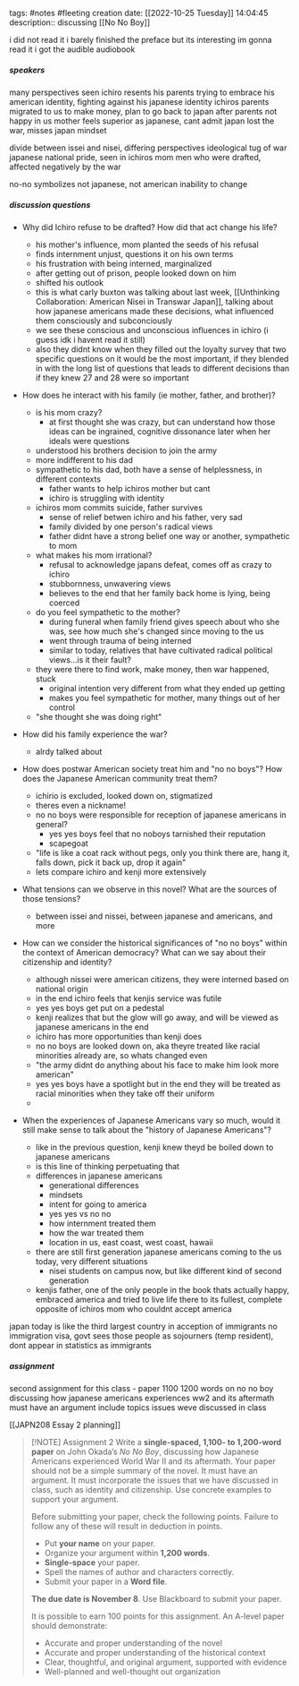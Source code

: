 tags: #notes #fleeting
creation date: [[2022-10-25 Tuesday]] 14:04:45
description:: discussing [[No No Boy]]

i did not read it
i barely finished the preface
but its interesting im gonna read it i got the audible audiobook

##### speakers
many perspectives seen
ichiro resents his parents
trying to embrace his american identity, fighting against his japanese identity
ichiros parents migrated to us to make money, plan to go back to japan after
parents not happy in us
mother feels superior as japanese, cant admit japan lost the war, misses japan
mindset

divide between issei and nisei, differing perspectives
ideological tug of war
japanese national pride, seen in ichiros mom
men who were drafted, affected negatively by the war

no-no symbolizes not japanese, not american
inability to change

##### discussion questions
- Why did Ichiro refuse to be drafted? How did that act change his life?
	- his mother's influence, mom planted the seeds of his refusal
	- finds internment unjust, questions it on his own terms
	- his frustration with being interned, marginalized
	- after getting out of prison, people looked down on him
	- shifted his outlook
	- this is what carly buxton was talking about last week, [[Unthinking Collaboration: American Nisei in Transwar Japan]], talking about how japanese americans made these decisions, what influenced them consciously and subconciously
	- we see these conscious and unconscious influences in ichiro (i guess idk i havent read it still)
	- also they didnt know when they filled out the loyalty survey that two specific questions on it would be the most important, if they blended in with the long list of questions that leads to different decisions than if they knew 27 and 28 were so important

- How does he interact with his family (ie mother, father, and brother)?
	- is his mom crazy?
		- at first thought she was crazy, but can understand how those ideas can be ingrained, cognitive dissonance later when her ideals were questions
	- understood his brothers decision to join the army
	- more indifferent to his dad
	- sympathetic to his dad, both have a sense of helplessness, in different contexts
		- father wants to help ichiros mother but cant
		- ichiro is struggling with identity
	- ichiros mom commits suicide, father survives
		- sense of relief betwen ichiro and his father, very sad
		- family divided by one person's radical views
		- father didnt have a strong belief one way or another, sympathetic to mom
	- what makes his mom irrational?
		- refusal to acknowledge japans defeat, comes off as crazy to ichiro
		- stubbornness, unwavering views
		- believes to the end that her family back home is lying, being coerced
	- do you feel sympathetic to the mother?
		- during funeral when family friend gives speech about who she was, see how much she's changed since moving to the us
		- went through trauma of being interned
		- similar to today, relatives that have cultivated radical political views...is it their fault?
	- they were there to find work, make money, then war happened, stuck
		- original intention very different from what they ended up getting
		- makes you feel sympathetic for mother, many things out of her control
	- "she thought she was doing right"

- How did his family experience the war?
	- alrdy talked about

- How does postwar American society treat him and "no no boys"? How does the Japanese American community treat them?
	- ichirio is excluded, looked down on, stigmatized
	- theres even a nickname!
	- no no boys were responsible for reception of japanese americans in general?
		- yes yes boys feel that no noboys tarnished their reputation
		- scapegoat
	- "life is like a coat rack without pegs, only you think there are, hang it, falls down, pick it back up, drop it again"
	- lets compare ichiro and kenji more extensively

- What tensions can we observe in this novel? What are the sources of those tensions?
	- between issei and nissei, between japanese and americans, and more

- How can we consider the historical significances of "no no boys" within the context of American democracy? What can we say about their citizenship and identity?
	- although nissei were american citizens, they were interned based on national origin
	- in the end ichiro feels that kenjis service was futile
	- yes yes boys get put on a pedestal
	- kenji realizes that but the glow will go away, and will be viewed as japanese americans in the end
	- ichiro has more opportunities than kenji does
	- no no boys are looked down on, aka theyre treated like racial minorities already are, so whats changed even
	- "the army didnt do anything about his face to make him look more american"
	- yes yes boys have a spotlight but in the end they will be treated as racial minorities when they take off their uniform
	- 

- When the experiences of Japanese Americans vary so much, would it still make sense to talk about the "history of Japanese Americans"?
	- like in the previous question, kenji knew theyd be boiled down to japanese americans
	- is this line of thinking perpetuating that
	- differences in japanese americans
		- generational differences
		- mindsets
		- intent for going to america
		- yes yes vs no no
		- how internment treated them
		- how the war treated them
		- location in us, east coast, west coast, hawaii
	- there are still first generation japanese americans coming to the us today, very different situations
		- nisei students on campus now, but like different kind of second generation
	- kenjis father, one of the only people in the book thats actually happy, embraced america and tried to live life there to its fullest, complete opposite of ichiros mom who couldnt accept america


japan today is like the third largest country in acception of immigrants
no immigration visa, govt sees those people as sojourners (temp resident), dont appear in statistics as immigrants

##### assignment
second assignment for this class  - paper 
1100 1200 words on no no boy
discussing how japanese americans experiences ww2 and its aftermath
must have an argument
include topics issues weve discussed in class

[[JAPN208 Essay 2 planning]]
> [!NOTE] Assignment 2
> Write a **single-spaced, 1,100- to 1,200-word paper** on John Okada’s _No No Boy_, discussing how Japanese Americans experienced World War II and its aftermath. Your paper should not be a simple summary of the novel. It must have an argument. It must incorporate the issues that we have discussed in class, such as identity and citizenship. Use concrete examples to support your argument. 
> 
> Before submitting your paper, check the following points. Failure to follow any of these will result in deduction in points.
> 
> -   Put **your name** on your paper. 
> -   Organize your argument within **1,200 words**.
> -   **Single-space** your paper. 
> -   Spell the names of author and characters correctly.  
> -   Submit your paper in a **Word file**. 
> 
> **The due date is November 8**. Use Blackboard to submit your paper. 
> 
> It is possible to earn 100 points for this assignment. An A-level paper should demonstrate:
> 
> -   Accurate and proper understanding of the novel
> -   Accurate and proper understanding of the historical context
> -   Clear, thoughtful, and original argument, supported with evidence
> -   Well-planned and well-thought out organization